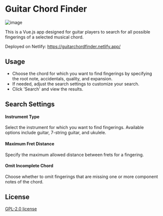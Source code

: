# Guitar Chord Finder

![image](https://github.com/user-attachments/assets/0c35fd83-7c50-4a1f-9e90-06e04be9eb8b)

This is a Vue.js app designed for guitar players to search for all possible fingerings of a selected musical chord.

Deployed on Netlify: https://guitarchordfinder.netlify.app/

## Usage
- Choose the chord for which you want to find fingerings by specifying the root note, accidentals, quality, and expansion.
- If needed, adjust the search settings to customize your search.
- Click 'Search' and view the results.

## Search Settings

#### Instrument Type
Select the instrument for which you want to find fingerings. Available options include guitar, 7-string guitar, and ukulele.

#### Maximum Fret Distance
Specify the maximum allowed distance between frets for a fingering.

#### Omit Incomplete Chord
Choose whether to omit fingerings that are missing one or more component notes of the chord.

## License
[GPL-2.0 license](https://www.gnu.org/licenses/old-licenses/lgpl-2.0.html)
